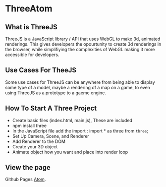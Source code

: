 # ThreeAtom
## What is ThreeJS
  ThreeJS is a JavaScript library / API that uses WebGL to make 3d, animated  renderings. This gives developers
  the opourtunity to create 3d renderings in the browser, while simplifiying the complexities of WebGL making
  it more accessible for developers.

## Use Cases For TheeJS
  Some use cases for ThreeJS can be anywhere from being able to display some type of a model, maybe a rendering of a
  map on a game, to even using ThreeJS as a prototype to a gaeme engine.

## How To Start A Three Project
  - Create basic files (index.html, main.js), These are included
  - npm install three
  - In the JavaScript file add the import :  import * as three from `three`;
  - Set Up Camera, Scene, and Renderer
  - Add Renderer to the DOM
  - Create your 3D object
  - Animate object how you want and place into render loop

## View the page
Github Pages [Atom](https://zachs13.github.io/ThreeAtom/).
